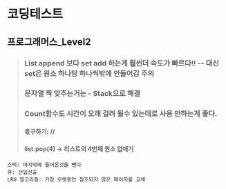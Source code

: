 # 코딩테스트

## 프로그래머스_Level2
> ### List append 보다 set add 하는게 훨씬더 속도가 빠르다!! -- 대신 set은 원소 하나당 하나씩밖에 안들어감 주의
> ### 문자열 짝 맞추는거는 - Stack으로 해결
> ### Count함수도 시간이 오래 걸려 될수 있는데로 사용 안하는게 좋다.
> #### 몫구하기: //
> #### list.pop(4) -> 리스트의 4번째 원소 없애기

```
스택: 마지막에 들어온것을 뺀다
큐: 선입선출
LRU 알고리즘: 가장 오랫동안 참조되지 않은 페이지를 교체
```
